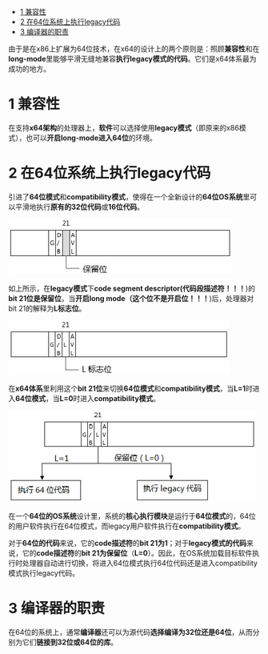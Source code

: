 
<!-- @import "[TOC]" {cmd="toc" depthFrom=1 depthTo=6 orderedList=false} -->

<!-- code_chunk_output -->

* [1 兼容性](#1-兼容性)
* [2 在64位系统上执行legacy代码](#2-在64位系统上执行legacy代码)
* [3 编译器的职责](#3-编译器的职责)

<!-- /code_chunk_output -->

由于是在x86上扩展为64位技术，在x64的设计上的两个原则是：照顾**兼容性**和在**long\-mode**里能够平滑无缝地兼容**执行legacy模式的代码**。它们是x64体系最为成功的地方。

# 1 兼容性

在支持**x64架构**的处理器上，**软件**可以选择使用**legacy模式**（即原来的x86模式），也可以**开启long\-mode进入64位**的环境。

# 2 在64位系统上执行legacy代码

引进了**64位模式**和**compatibility模式**，使得在一个全新设计的**64位OS系统**里可以平滑地执行**原有的32位代码**或**16位代码**。

![config](./images/2.png)

如上所示，在**legacy模式**下**code segment descriptor(代码段描述符！！！**)的**bit 21位是保留位**，当**开启long mode（这个位不是开启位！！！**)后，处理器对bit 21的解释为**L标志位**。

![config](./images/3.png)

在**x64体系**里利用这个**bit 21位**来切换**64位模式**和**compatibility模式**，当**L=1**时进入**64位模式**，当**L=0**时进入**compatibility模式**。

![config](./images/4.png)

在一个**64位的OS系统**设计里，系统的**核心执行模块**是运行于**64位模式**的，64位的用户软件执行在64位模式，而legacy用户软件执行在**compatibility模式**。

对于**64位的代码**来说，它的**code描述符**的**bit 21为1**；对于**legacy模式的代码**来说，它的**code描述符**的**bit 21为保留位**（**L=0**）。因此，在OS系统加载目标软件执行时处理器自动进行切换，将进入64位模式执行64位代码还是进入compatibility模式执行legacy代码。

# 3 编译器的职责

在64位的系统上，通常**编译器**还可以为源代码**选择编译为32位还是64位**，从而分别为它们**链接到32位或64位的库**。